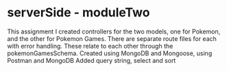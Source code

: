 # serverSide - moduleTwo

This assignment I created controllers for the two models, one for Pokemon, and the other for Pokemon Games. 
There are separate route files for each with error handling. These relate to each other through the pokemonGamesSchema.
Created using MongoDB and Mongoose, using Postman and MongoDB 
Added query string, select and sort
